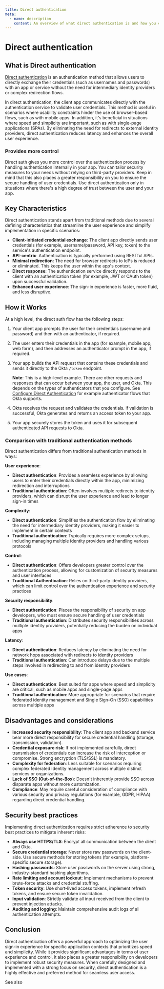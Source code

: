 ```yaml
---
title: Direct authentication
meta:
  - name: description
    content: An overview of what direct authentication is and how you can use it.
---
```


# Direct authentication

<!-- Direct authentication simplifies the authentication flow, enhances user experience by minimizing redirects, and provides developers with greater control over security measures. -->
## What is Direct authentication

[Direct authentication](/docs/guides/configure-direct-auth-grants/aotp/main/) is an authentication method that allows users to directly exchange their credentials (such as usernames and passwords) with an app or service without the need for intermediary identity providers or complex redirection flows.

In direct authentication, the client app communicates directly with the authentication service to validate user credentials. This method is useful in scenarios where usability constraints hinder the use of browser-based flows, such as with mobile apps. In addition, it's beneficial in situations where speed and simplicity are important, such as with single-page applications (SPAs). By eliminating the need for redirects to external identity providers, direct authentication reduces latency and enhances the overall user experience.

### Provides more control

Direct auth gives you more control over the authentication process by handling authentication internally in your app. You can tailor security measures to your needs without relying on third-party providers. Keep in mind that this also places a greater responsibility on you to ensure the secure handling of user credentials. Use direct authentication only in situations where there's a high degree of trust between the user and your app.

## Key Characteristics

Direct authentication stands apart from traditional methods due to several defining characteristics that streamline the user experience and simplify implementation in specific scenarios:

* **Client-initiated credential exchange**: The client app directly sends user credentials (for example, username/password, API key, token) to the service's authentication endpoint.
* **API-centric**: Authentication is typically performed using RESTful APIs.
* **Minimal redirection**: The need for browser redirects to IdPs is reduced or eliminated. This keeps the user within the app's context.
* **Direct response**: The authentication service directly responds to the client with an authentication token (for example, JWT or OAuth token) upon successful validation.
* **Enhanced user experience**: The sign-in experience is faster, more fluid, and less disruptive.

## How it Works

At a high level, the direct auth flow has the following steps:

1. Your client app prompts the user for their credentials (username and password) and then with an authenticator, if required.
2. The user enters their credentials in the app (for example, mobile app, web form), and then addresses an authenticator prompt in the app, if required.
3. Your app builds the API request that contains these credentials and sends it directly to the Okta  `/token` endpoint.

    **Note**: This is a high-level example. There are other requests and responses that can occur between your app, the user, and Okta. This depends on the types of authenticators that you configure. See [Configure Direct Authentication](/docs/guides/configure-direct-auth-grants/aotp/main/) for example authenticator flows that Okta supports.

4. Okta receives the request and validates the credentials. If validation is successful, Okta generates and returns an access token to your app.
5. Your app securely stores the token and uses it for subsequent authenticated API requests to Okta.

### Comparison with traditional authentication methods

Direct authentication differs from traditional authentication methods in ways:

**User experience**:

* **Direct authentication**: Provides a seamless experience by allowing users to enter their credentials directly within the app, minimizing redirection and interruptions
* **Traditional authentication**: Often involves multiple redirects to identity providers, which can disrupt the user experience and lead to longer sign-in times

**Complexity**:

* **Direct authentication**: Simplifies the authentication flow by eliminating the need for intermediary identity providers, making it easier to implement in certain contexts
* **Traditional authentication**: Typically requires more complex setups, including managing multiple identity providers and handling various protocols

**Control**:

* **Direct authentication**: Offers developers greater control over the authentication process, allowing for customization of security measures and user interfaces
* **Traditional Authentication**: Relies on third-party identity providers, which can limit control over the authentication experience and security practices

**Security responsibility**:

* **Direct authentication**: Places the responsibility of security on app developers, who must ensure secure handling of user credentials
* **Traditional authentication**: Distributes security responsibilities across multiple identity providers, potentially reducing the burden on individual apps

**Latency**:

* **Direct authentication**: Reduces latency by eliminating the need for network hops associated with redirects to identity providers
* **Traditional authentication**: Can introduce delays due to the multiple steps involved in redirecting to and from identity providers

**Use cases**:

* **Direct authentication**: Best suited for apps where speed and simplicity are critical, such as mobile apps and single-page apps
* **Traditional authentication**: More appropriate for scenarios that require federated identity management and Single Sign-On (SSO) capabilities across multiple apps

## Disadvantages and considerations

* **Increased security responsibility**: The client app and backend service bear more direct responsibility for secure credential handling (storage, transmission, validation).
* **Credential exposure risk**: If not implemented carefully, direct transmission of credentials can increase the risk of interception or compromise. Strong encryption (TLS/SSL) is mandatory.
* **Complexity for federation**: Less suitable for scenarios requiring complex federated identity management across multiple distinct services or organizations.
* **Lack of SSO (Out-of-the-Box**): Doesn't inherently provide SSO across disparate apps without more customization.
* **Compliance**: May require careful consideration of compliance with various security and privacy regulations (for example, GDPR, HIPAA) regarding direct credential handling.

## Security best practices

Implementing direct authentication requires strict adherence to security best practices to mitigate inherent risks:

* **Always use HTTPS/TLS**: Encrypt all communication between the client and Okta.
* **Secure credential storage**: Never store raw passwords on the client-side. Use secure methods for storing tokens (for example, platform-specific secure storage).
* **Hashing passwords**: Store user passwords on the server using strong, industry-standard hashing algorithms.
* **Rate limiting and account lockout**: Implement mechanisms to prevent brute-force attacks and credential stuffing.
* **Token security**: Use short-lived access tokens, implement refresh tokens, and ensure secure token invalidation.
* **Input validation**: Strictly validate all input received from the client to prevent injection attacks.
* **Auditing and logging**: Maintain comprehensive audit logs of all authentication attempts.

## Conclusion

Direct authentication offers a powerful approach to optimizing the user sign-in experience for specific application contexts that prioritizes speed and simplicity. While it provides significant advantages in terms of user experience and control, it also places a greater responsibility on developers to implement robust security measures. When carefully designed and implemented with a strong focus on security, direct authentication is a highly effective and preferred method for seamless user access.

See also

